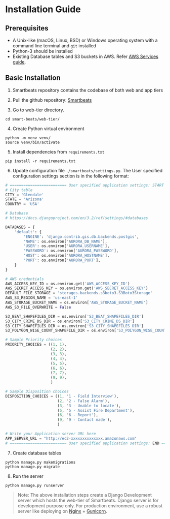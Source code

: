 # Installation Guide

## Prerequisites
* A Unix-like (macOS, Linux, BSD) or Windows operating system with a command line terminal and `git` installed
* Python-3 should be installed
* Existing Database tables and S3 buckets in AWS. Refer [AWS Services guide]([../../smart-beats/AWS_Services.md](https://github.com/ASUCICREPO/smart-beats/blob/master/AWS_Services.md)).

## Basic Installation
1. Smartbeats repository contains the codebase of both web and app tiers
   
2. Pull the github repository: [Smartbeats](https://github.com/ASUCICREPO/smart-beats)
   
3. Go to web-tier directory.
```
cd smart-beats/web-tier/
```

4. Create Python virtual environment
```
python -m venv venv/
source venv/bin/activate
```

5. Install dependencies from `requirements.txt`
```
pip install -r requirements.txt
```

6. Update configuration file `./smartbeats/settings.py`. The User specified configuration settings section is in the following format:
```python
# ========================= User specified application settings: START ========================= #
# City table
CITY = 'Glendale'
STATE = 'Arizona'
COUNTRY = 'USA'

# Database
# https://docs.djangoproject.com/en/3.2/ref/settings/#databases

DATABASES = {
    'default': {
        'ENGINE': 'django.contrib.gis.db.backends.postgis',
        'NAME': os.environ['AURORA_DB_NAME'],
        'USER': os.environ['AURORA_USERNAME'],
        'PASSWORD': os.environ['AURORA_PASSWORD'],
        'HOST': os.environ['AURORA_HOSTNAME'],
        'PORT': os.environ['AURORA_PORT'],
    }
}

# AWS credentials
AWS_ACCESS_KEY_ID = os.environ.get('AWS_ACCESS_KEY_ID')
AWS_SECRET_ACCESS_KEY = os.environ.get('AWS_SECRET_ACCESS_KEY')
DEFAULT_FILE_STORAGE = 'storages.backends.s3boto3.S3Boto3Storage'
AWS_S3_REGION_NAME = 'us-east-1'
AWS_STORAGE_BUCKET_NAME = os.environ['AWS_STORAGE_BUCKET_NAME']
AWS_S3_FILE_OVERWRITE = False

S3_BEAT_SHAPEFILES_DIR = os.environ['S3_BEAT_SHAPEFILES_DIR']
S3_CITY_CRIME_DS_DIR = os.environ['S3_CITY_CRIME_DS_DIR']
S3_CITY_SHAPEFILES_DIR = os.environ['S3_CITY_SHAPEFILES_DIR']
S3_POLYGON_WISE_COUNT_SHAPEFILE_DIR = os.environ['S3_POLYGON_WISE_COUNT_SHAPEFILE_DIR']

# Sample Priority choices
PRIORITY_CHOICES = ((1, 1),
                    (2, 2),
                    (3, 3),
                    (4, 4),
                    (5, 5),
                    (6, 6),
                    (7, 7),
                    (9, 9),
                    )

# Sample Disposition choices
DISPOSITION_CHOICES = ((1, '1 - Field Interview'),
                       (2, '2 - False Alarm'),
                       (3, '3 - Unable to locate'),
                       (5, '5 - Assist Fire Department'),
                       (6, '6 - Report'),
                       (9, '9 - Contact made'),
                       )

# Write your Application server URL here
APP_SERVER_URL = "http://ec2-xxxxxxxxxxxxxx.amazonaws.com"
# ========================= User specified application settings: END ========================= #
```

7. Create database tables
```
python manage.py makemigrations
python manage.py migrate
```

8. Run the server
```
python manage.py runserver
```

> Note: The above installation steps create a Django Development server which hosts the web-tier of Smartbeats. Django server is for development purpose only. For production environment, use a robust server like deploying on [Nginx](https://www.nginx.com/) + [Gunicorn](https://gunicorn.org/).

